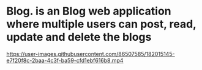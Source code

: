 # Blog. is an Blog web application where multiple users can post, read, update and delete the blogs

https://user-images.githubusercontent.com/86507585/182015145-e7f20f8c-2baa-4c3f-ba59-cfd1ebf616b8.mp4

